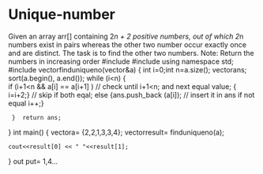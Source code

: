 # Unique-number
Given an array arr[] containing 2*n + 2 positive numbers, out of which 2*n numbers exist in pairs whereas the other two number occur exactly once and are distinct. The task is to find the other two numbers.  Note: Return the numbers in increasing order
#include <iostream>
#include <vector> 
using namespace std;
#include <algorithm>
vector<int>finduniqueno(vector<int>&a)
{    int i=0;int n=a.size();
    vector<int>ans;
    sort(a.begin(), a.end());
    while (i<n)
     {   
        if (i+1<n && a[i] == a[i+1] ) // check until i+1<n; and next equal value;
        { i=i+2;} // skip if both eqal;
        else
        {ans.push_back (a[i]); // insert it in ans if not equal
            i++;}
         
     }  return ans;
}
int main() {
    vector<int>a= {2,2,1,3,3,4};
    vector<int>result= finduniqueno(a);
    
    cout<<result[0] << " "<<result[1];
         
}
out put= 1,4...
